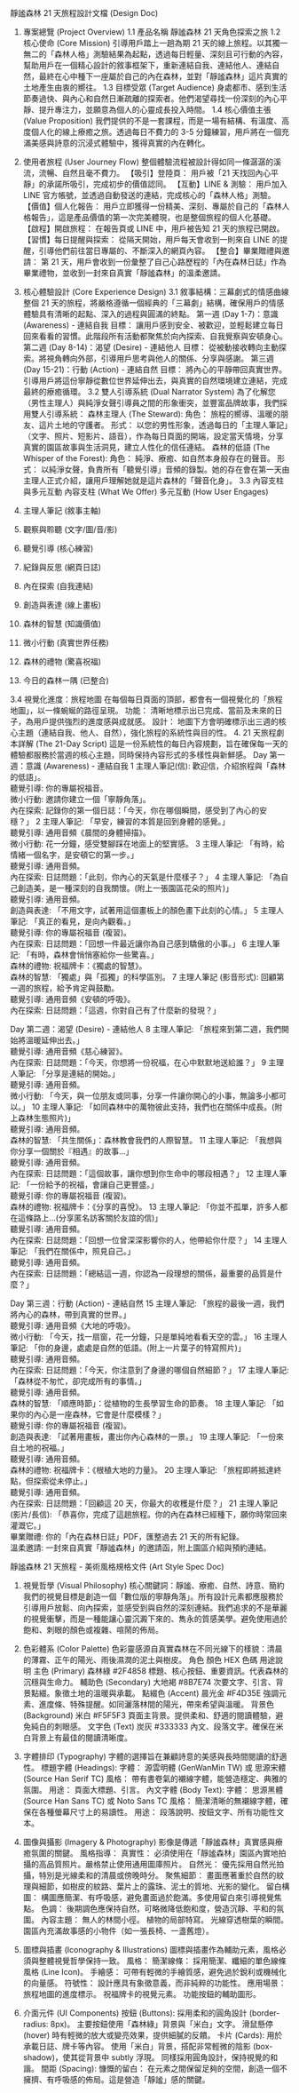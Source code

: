 靜謐森林 21 天旅程設計文檔 (Design Doc)
1. 專案總覽 (Project Overview)
1.1 產品名稱
靜謐森林 21 天角色探索之旅
1.2 核心使命 (Core Mission)
引導用戶踏上一趟為期 21 天的線上旅程。以其獨一無二的「森林人格」測驗結果為起點，透過每日輕量、深刻且可行動的內容，幫助用戶在一個精心設計的敘事框架下，重新連結自我、連結他人、連結自然，最終在心中種下一座屬於自己的內在森林，並對「靜謐森林」這片真實的土地產生由衷的嚮往。
1.3 目標受眾 (Target Audience)
身處都市、感到生活節奏過快、與內心和自然日漸疏離的探索者。他們渴望尋找一份深刻的內心平靜、提升專注力，並願意為個人的心靈成長投入時間。
1.4 核心價值主張 (Value Proposition)
我們提供的不是一套課程，而是一場有結構、有溫度、高度個人化的線上療癒之旅。透過每日不費力的 3-5 分鐘練習，用戶將在一個充滿美感與詩意的沉浸式體驗中，獲得真實的內在轉化。
2. 使用者旅程 (User Journey Flow)
整個體驗流程被設計得如同一條潺潺的溪流，流暢、自然且毫不費力。
【吸引】登陸頁： 用戶被「21 天找回內心平靜」的承諾所吸引，完成初步的價值認同。
【互動】LINE & 測驗： 用戶加入 LINE 官方帳號，並透過自動發送的連結，完成核心的「森林人格」測驗。
【價值】個人化報告： 用戶立即獲得一份精美、深刻、專屬於自己的「森林人格報告」，這是產品價值的第一次完美體現，也是整個旅程的個人化基礎。
【啟程】開啟旅程： 在報告頁或 LINE 中，用戶被告知 21 天的旅程已開啟。
【習慣】每日提醒與探索： 從隔天開始，用戶每天會收到一則來自 LINE 的提醒，引導他們前往當日專屬的、不斷深入的網頁內容。
【整合】畢業贈禮與邀請： 第 21 天，用戶會收到一份彙整了自己心路歷程的「內在森林日誌」作為畢業禮物，並收到一封來自真實「靜謐森林」的溫柔邀請。
3. 核心體驗設計 (Core Experience Design)
3.1 敘事結構：三幕劇式的情感曲線
整個 21 天的旅程，將嚴格遵循一個經典的「三幕劇」結構，確保用戶的情感體驗具有清晰的起點、深入的過程與圓滿的終點。
第一週 (Day 1-7)：意識 (Awareness) - 連結自我
目標： 讓用戶感到安全、被歡迎，並輕鬆建立每日回來看看的習慣。此階段所有活動都聚焦於向內探索、自我覺察與安頓身心。
第二週 (Day 8-14)：渴望 (Desire) - 連結他人
目標： 從被動接收轉向主動探索。將視角轉向外部，引導用戶思考與他人的關係、分享與感謝。
第三週 (Day 15-21)：行動 (Action) - 連結自然
目標： 將內心的平靜帶回真實世界。引導用戶將這份寧靜從數位世界延伸出去，與真實的自然環境建立連結，完成最終的療癒循環。
3.2 雙人引導系統 (Dual Narrator System)
為了化解您（男性主理人）與純淨女聲引導員之間的形象衝突，並豐富品牌故事，我們採用雙人引導系統：
森林主理人 (The Steward):
角色： 旅程的嚮導、溫暖的朋友、這片土地的守護者。
形式： 以您的男性形象，透過每日的「主理人筆記」（文字、照片、短影片、語音），作為每日頁面的開端，設定當天情境，分享真實的園區故事與生活洞見，建立人性化的信任連結。
森林的低語 (The Whisper of the Forest):
角色： 純淨、療癒、如自然本身般存在的聲音。
形式： 以純淨女聲，負責所有「聽覺引導」音頻的錄製。她的存在會在第一天由主理人正式介紹，讓用戶理解她就是這片森林的「聲音化身」。
3.3 內容支柱與多元互動
內容支柱 (What We Offer)
多元互動 (How User Engages)
1. 主理人筆記 (敘事主軸)
1. 觀察與聆聽 (文字/圖/音/影)
2. 聽覺引導 (核心練習)
2. 紀錄與反思 (網頁日誌)
3. 內在探索 (自我連結)
3. 創造與表達 (線上畫板)
4. 森林的智慧 (知識價值)
4. 微小行動 (真實世界任務)
5. 森林的禮物 (驚喜祝福)


6. 今日的森林一隅 (已整合)



3.4 視覺化進度：旅程地圖
在每個每日頁面的頂部，都會有一個視覺化的「旅程地圖」，以一條蜿蜒的路徑呈現。
功能： 清晰地標示出已完成、當前及未來的日子，為用戶提供強烈的進度感與成就感。
設計： 地圖下方會明確標示出三週的核心主題（連結自我、他人、自然），強化旅程的系統性與目的性。
4. 21 天旅程劇本詳解 (The 21-Day Script)
這是一份系統性的每日內容規劃，旨在確保每一天的體驗都服務於當週的核心主題，同時保持內容形式的多樣性與新鮮感。
Day
第一週：意識 (Awareness) - 連結自我
1
主理人筆記(信): 歡迎信，介紹旅程與「森林的低語」。<br>聽覺引導: 你的專屬祝福音。<br>微小行動: 邀請你建立一個「寧靜角落」。<br>內在探索: 記錄你的第一個日誌：「今天，你在哪個瞬間，感受到了內心的安穩？」
2
主理人筆記: 「早安，練習的本質是回到身體的感覺。」<br>聽覺引導: 通用音頻《晨間的身體掃描》。<br>微小行動: 花一分鐘，感受雙腳踩在地面上的堅實感。
3
主理人筆記: 「有時，給情緒一個名字，是安頓它的第一步。」<br>聽覺引導: 通用音頻。<br>內在探索: 日誌問題：「此刻，你內心的天氣是什麼樣子？」
4
主理人筆記: 「為自己創造美，是一種深刻的自我關懷。(附上一張園區花朵的照片)」<br>聽覺引導: 通用音頻。<br>創造與表達: 「不用文字，試著用這個畫板上的顏色畫下此刻的心情。」
5
主理人筆記: 「真正的看見，是向內觀看。」<br>聽覺引導: 你的專屬祝福音 (複習)。<br>內在探索: 日誌問題：「回想一件最近讓你為自己感到驕傲的小事。」
6
主理人筆記: 「有時，森林會悄悄塞給你一些驚喜。」<br>森林的禮物: 祝福牌卡：《獨處的智慧》。<br>森林的智慧: 「獨處」與「孤獨」的科學區別。
7
主理人筆記 (影音形式): 回顧第一週的旅程，給予肯定與鼓勵。<br>聽覺引導: 通用音頻《安頓的呼吸》。<br>內在探索: 日誌問題：「這週，你對自己有了什麼新的發現？」


Day
第二週：渴望 (Desire) - 連結他人
8
主理人筆記: 「旅程來到第二週，我們開始將溫暖延伸出去。」<br>聽覺引導: 通用音頻《慈心練習》。<br>內在探索: 日誌問題：「今天，你想將一份祝福，在心中默默地送給誰？」
9
主理人筆記: 「分享是連結的開始。」<br>聽覺引導: 通用音頻。<br>微小行動: 「今天，與一位朋友或同事，分享一件讓你開心的小事，無論多小都可以。」
10
主理人筆記: 「如同森林中的萬物彼此支持，我們也在關係中成長。(附上森林生態照片)」<br>聽覺引導: 通用音頻。<br>森林的智慧: 「共生關係」：森林教會我們的人際智慧。
11
主理人筆記: 「我想與你分享一個關於『相遇』的故事…」<br>聽覺引導: 通用音頻。<br>內在探索: 日誌問題：「這個故事，讓你想到你生命中的哪段相遇？」
12
主理人筆記: 「一份給予的祝福，會讓自己更豐盛。」<br>聽覺引導: 你的專屬祝福音 (複習)。<br>森林的禮物: 祝福牌卡：《分享的喜悅》。
13
主理人筆記: 「你並不孤單，許多人都在這條路上…(分享匿名訪客關於友誼的信)」<br>聽覺引導: 通用音頻。<br>內在探索: 日誌問題：「回想一位曾深深影響你的人，他帶給你什麼？」
14
主理人筆記: 「我們在關係中，照見自己。」<br>聽覺引導: 通用音頻。<br>內在探索: 日誌問題：「總結這一週，你認為一段理想的關係，最重要的品質是什麼？」


Day
第三週：行動 (Action) - 連結自然
15
主理人筆記: 「旅程的最後一週，我們將內心的森林，帶到真實的世界。」<br>聽覺引導: 通用音頻《大地的呼吸》。<br>微小行動: 「今天，找一扇窗，花一分鐘，只是單純地看看天空的雲。」
16
主理人筆記: 「你的身邊，處處是自然的低語。(附上一片葉子的特寫照片)」<br>聽覺引導: 通用音頻。<br>內在探索: 日誌問題：「今天，你注意到了身邊的哪個自然細節？」
17
主理人筆記: 「森林從不匆忙，卻完成所有的事情。」<br>聽覺引導: 通用音頻。<br>森林的智慧: 「順應時節」：從植物的生長學習生命的節奏。
18
主理人筆記: 「如果你的內心是一座森林，它會是什麼模樣？」<br>聽覺引導: 你的專屬祝福音 (複習)。<br>創造與表達: 「試著用畫板，畫出你內心森林的一景。」
19
主理人筆記: 「一份來自土地的祝福。」<br>聽覺引導: 通用音頻。<br>森林的禮物: 祝福牌卡：《根植大地的力量》。
20
主理人筆記: 「旅程即將抵達終點，但探索從未停止。」<br>聽覺引導: 通用音頻。<br>內在探索: 日誌問題：「回顧這 20 天，你最大的收穫是什麼？」
21
主理人筆記 (影片/長信): 「恭喜你，完成了這趟旅程。你的內在森林已經種下，願你時常回來灌溉它。」<br>畢業贈禮: 你的「內在森林日誌」PDF，匯整過去 21 天的所有紀錄。<br>溫柔邀請: 一封來自真實「靜謐森林」的邀請函，附上園區介紹與預約連結。



靜謐森林 21 天旅程 - 美術風格規格文件 (Art Style Spec Doc)
1. 視覺哲學 (Visual Philosophy)
核心關鍵詞：靜謐、療癒、自然、詩意、簡約
我們的視覺目標是創造一個「數位版的寧靜角落」。所有設計元素都應服務於引導用戶放鬆、向內探索，並感受到與自然的深刻連結。我們追求的不是華麗的視覺衝擊，而是一種能讓心靈沉澱下來的、雋永的質感美學。避免使用過於飽和、刺眼的顏色或複雜、喧鬧的佈局。
2. 色彩體系 (Color Palette)
色彩靈感源自真實森林在不同光線下的樣貌：清晨的薄霧、正午的陽光、雨後濕潤的泥土與樹皮。
角色
顏色
HEX 色碼
用途說明
主色 (Primary)
森林綠
#2F4858
標題、核心按鈕、重要資訊。代表森林的沉穩與生命力。
輔助色 (Secondary)
大地褐
#8B7E74
次要文字、引言、背景點綴。象徵土地的溫暖與承載。
點綴色 (Accent)
晨光金
#F4D35E
強調元素、進度條、特殊提醒。如同灑落林間的陽光，帶來希望與溫暖。
背景色 (Background)
米白
#F5F5F3
頁面主背景。提供柔和、舒適的閱讀體驗，避免純白的刺眼感。
文字色 (Text)
炭灰
#333333
內文、段落文字。確保在米白背景上有最佳的閱讀清晰度。

3. 字體排印 (Typography)
字體的選擇旨在兼顧詩意的美感與長時間閱讀的舒適性。
標題字體 (Headings):
字體： 源雲明體 (GenWanMin TW) 或 思源宋體 (Source Han Serif TC)
風格： 帶有書卷氣的襯線字體，能營造穩定、典雅的氛圍。
用途： 頁面大標題、引言。
內文字體 (Body Text):
字體： 思源黑體 (Source Han Sans TC) 或 Noto Sans TC
風格： 簡潔清晰的無襯線字體，確保在各種螢幕尺寸上的易讀性。
用途： 段落說明、按鈕文字、所有功能性文本。
4. 圖像與攝影 (Imagery & Photography)
影像是傳遞「靜謐森林」真實感與療癒氛圍的關鍵。
風格指導：
真實性： 必須使用在「靜謐森林」園區內實地拍攝的高品質照片。嚴格禁止使用通用圖庫照片。
自然光： 優先採用自然光拍攝，特別是光線柔和的清晨或傍晚時分。
聚焦細節： 畫面應著重於自然的紋理與細節，如樹皮的紋路、葉片上的露珠、泥土的質地、光影的變化。
留白構圖： 構圖應簡潔、有呼吸感，避免畫面過於飽滿。多使用留白來引導視覺焦點。
色調： 後期調色應保持自然，可略微降低飽和度，營造沉靜、平和的氛圍。
內容主題：
無人的林間小徑。
植物的局部特寫。
光線穿透樹葉的瞬間。
園區內充滿故事感的小物件（如一張長椅、一盞舊燈）。
5. 圖標與插畫 (Iconography & Illustrations)
圖標與插畫作為輔助元素，風格必須與整體視覺哲學保持一致。
風格：
簡潔線條： 採用簡潔、纖細的單色線條風格 (Line Icon)。
手繪感： 可帶有輕微的手繪質感，避免過於銳利或機械化的向量感。
符號性： 設計應具有象徵意義，而非純粹的功能性。
應用場景：
旅程地圖的進度標示。
祝福牌卡的視覺元素。
功能按鈕的輔助圖形。
6. 介面元件 (UI Components)
按鈕 (Buttons):
採用柔和的圓角設計 (border-radius: 8px)。
主要按鈕使用「森林綠」背景與「米白」文字。
滑鼠懸停 (hover) 時有輕微的放大或變亮效果，提供細膩的反饋。
卡片 (Cards):
用於承載日誌、牌卡等內容。
使用「米白」背景，搭配非常輕微的陰影 (box-shadow)，使其從背景中 subtly 浮現。
同樣採用圓角設計，保持視覺的和諧。
間距 (Spacing):
慷慨的留白： 在元素之間保留足夠的空間，創造一個不擁擠、有呼吸感的佈局。這是營造「靜謐」感的關鍵。